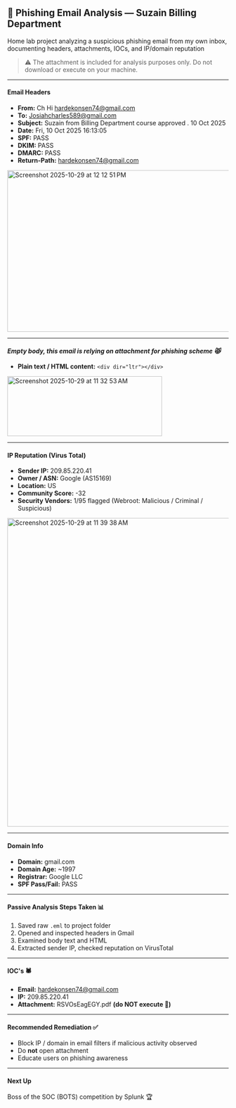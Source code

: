 
## 🎣 Phishing Email Analysis — Suzain Billing Department
Home lab project analyzing a suspicious phishing email from my own inbox, documenting headers, attachments, IOCs, and IP/domain reputation
> ⚠️ The attachment is included for analysis purposes only. Do not download or execute on your machine.
---


#### Email Headers
- **From:** Ch Hi <hardekonsen74@gmail.com>
- **To:** Josiahcharles589@gmail.com
- **Subject:** Suzain from Billing Department course approved . 10 Oct 2025 
- **Date:** Fri, 10 Oct 2025 16:13:05 
- **SPF:** PASS
- **DKIM:** PASS
- **DMARC:** PASS
- **Return-Path:** <hardekonsen74@gmail.com>


<img width="880" height="367" alt="Screenshot 2025-10-29 at 12 12 51 PM" src="https://github.com/user-attachments/assets/64bcb194-8817-41ef-8a36-b39e4f7782a6" />


---

#### *Empty body, this email is relying on attachment for phishing scheme 😾*
- **Plain text / HTML content:** `<div dir="ltr"></div>` 

<img width="352" height="136" alt="Screenshot 2025-10-29 at 11 32 53 AM" src="https://github.com/user-attachments/assets/008eae73-75c0-4908-b7a8-c629f595eba6" />

---

#### IP Reputation (Virus Total)
- **Sender IP:** 209.85.220.41
- **Owner / ASN:** Google (AS15169)
- **Location:** US
- **Community Score:** -32
- **Security Vendors:** 1/95 flagged (Webroot: Malicious / Criminal / Suspicious)

<img width="1263" height="701" alt="Screenshot 2025-10-29 at 11 39 38 AM" src="https://github.com/user-attachments/assets/c86895e0-ec85-4cd6-97b8-da614af0a89d" />

---

#### Domain Info 
- **Domain:** gmail.com  
- **Domain Age:** ~1997  
- **Registrar:** Google LLC  
- **SPF Pass/Fail:** PASS

---

#### Passive Analysis Steps Taken 📊
1. Saved raw `.eml` to project folder
2. Opened and inspected headers in Gmail
3. Examined body text and HTML
4. Extracted sender IP, checked reputation on VirusTotal

---

#### IOC's 🕷️
- **Email:** hardekonsen74@gmail.com
- **IP:** 209.85.220.41
- **Attachment:** RSVOsEagEGY.pdf **(do NOT execute 🐍)**


---

#### Recommended Remediation ✅
- Block IP / domain in email filters if malicious activity observed
- Do **not** open attachment
- Educate users on phishing awareness

---

#### Next Up
 Boss of the SOC (BOTS) competition by Splunk 🏆

